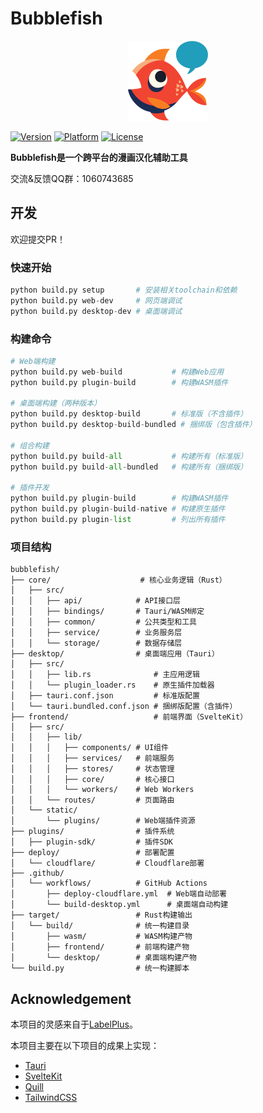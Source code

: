 # Bubblefish

<div align="center">
  <img src="frontend/static/logo.png" alt="Bubblefish Logo" width="128" height="128">
</div>

[![Version](https://img.shields.io/badge/version-0.1.0-blue.svg)](https://github.com/yyuchenn/bubblefish) [![Platform](https://img.shields.io/badge/platform-Windows%20%7C%20macOS%20%7C%20Linux-lightgrey.svg)](https://github.com/yyuchenn/bubblefish) [![License](https://img.shields.io/badge/license-Apache%202-blue.svg)](LICENSE)

**Bubblefish是一个跨平台的漫画汉化辅助工具**

交流&反馈QQ群：1060743685

## 开发

欢迎提交PR！

### 快速开始

```python
python build.py setup       # 安装相关toolchain和依赖
python build.py web-dev     # 网页端调试
python build.py desktop-dev # 桌面端调试
```

### 构建命令

```python
# Web端构建
python build.py web-build           # 构建Web应用
python build.py plugin-build        # 构建WASM插件

# 桌面端构建（两种版本）
python build.py desktop-build       # 标准版（不含插件）
python build.py desktop-build-bundled # 捆绑版（包含插件）

# 组合构建
python build.py build-all           # 构建所有（标准版）
python build.py build-all-bundled   # 构建所有（捆绑版）

# 插件开发
python build.py plugin-build        # 构建WASM插件
python build.py plugin-build-native # 构建原生插件
python build.py plugin-list         # 列出所有插件
```

### 项目结构

```
bubblefish/
├── core/                    # 核心业务逻辑（Rust）
│   ├── src/
│   │   ├── api/            # API接口层
│   │   ├── bindings/       # Tauri/WASM绑定
│   │   ├── common/         # 公共类型和工具
│   │   ├── service/        # 业务服务层
│   │   └── storage/        # 数据存储层
├── desktop/                # 桌面端应用（Tauri）
│   ├── src/                
│   │   ├── lib.rs              # 主应用逻辑
│   │   └── plugin_loader.rs    # 原生插件加载器
│   ├── tauri.conf.json         # 标准版配置
│   └── tauri.bundled.conf.json # 捆绑版配置（含插件）
├── frontend/                   # 前端界面（SvelteKit）
│   ├── src/
│   │   ├── lib/
│   │   │   ├── components/ # UI组件
│   │   │   ├── services/   # 前端服务
│   │   │   ├── stores/     # 状态管理
│   │   │   ├── core/       # 核心接口
│   │   │   └── workers/    # Web Workers
│   │   └── routes/         # 页面路由
│   └── static/             
│       └── plugins/        # Web端插件资源
├── plugins/                # 插件系统
│   ├── plugin-sdk/         # 插件SDK
├── deploy/                 # 部署配置
│   └── cloudflare/         # Cloudflare部署
├── .github/
│   └── workflows/          # GitHub Actions
│       ├── deploy-cloudflare.yml  # Web端自动部署
│       └── build-desktop.yml      # 桌面端自动构建
├── target/                 # Rust构建输出
│   └── build/              # 统一构建目录
│       ├── wasm/           # WASM构建产物
│       ├── frontend/       # 前端构建产物
│       └── desktop/        # 桌面端构建产物
└── build.py                # 统一构建脚本
```


## Acknowledgement

本项目的灵感来自于[LabelPlus](https://github.com/LabelPlus/LabelPlus)。

本项目主要在以下项目的成果上实现：

- [Tauri](https://tauri.app/)
- [SvelteKit](https://kit.svelte.dev/)
- [Quill](https://quilljs.com/)
- [TailwindCSS](https://tailwindcss.com/)
